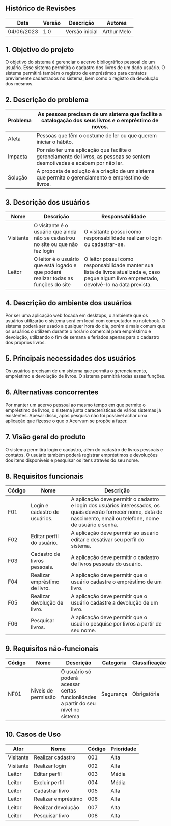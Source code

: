 ## Histórico de Revisões

| Data | Versão | Descrição | Autores |
| --- | --- | --- | --- |
| 04/06/2023 | 1.0 | Versão inicial | Arthur Melo |

## 1. Objetivo do projeto

O objetivo do sistema é gerenciar o acervo bibliográfico pessoal de um usuário. Esse sistema permitirá o cadastro dos livros de um dado usuário. O sistema permitirá também o registro de empréstimos para contatos previamente cadastrados no sistema, bem como o registro da devolução dos mesmos.

## 2. Descrição do problema

| Problema | As pessoas precisam de um sistema que facilite a catalogação dos seus livros e o empréstimo de novos. |
| --- | --- |
| Afeta | Pessoas que têm o costume de ler ou que querem iniciar o hábito. |
| Impacta | Por não ter uma aplicação que facilite o gerenciamento de livros, as pessoas se sentem desmotivadas e acabam por não ler. |
| Solução | A proposta de solução é a criação de um sistema que permita o gerenciamento e empréstimo de livros. |

## 3. Descrição dos usuários

| Nome | Descrição | Responsabilidade |
| --- | --- | --- |
| Visitante | O visitante é o usuário que ainda não se cadastrou no site ou que não fez login | O visitante possui como responsabilidade realizar o login ou cadastrar-se. |
| Leitor | O leitor é o usuário que está logado e que poderá realizar todas as funções do site | O leitor possui como responsabilidade manter sua lista de livros atualizada e, caso pegue algum livro emprestado, devolvê-lo na data prevista. |

## 4. Descrição do ambiente dos usuários

Por ser uma aplicação web focada em desktops, o ambiente que os usuários utilizarão o sistema será em local com computador ou notebook. O sistema poderá ser usado a qualquer hora do dia, porém é mais comum que os usuários o utilizem durante o horário comercial para empréstimo e devolução, utilizando o fim de semana e feriados apenas para o cadastro dos próprios livros.

## 5. Principais necessidades dos usuários

Os usuários precisam de um sistema que permita o gerenciamento, empréstimo e devolução de livros. O sistema permitirá todas essas funções.

## 6. Alternativas concorrentes

Por manter um acervo pessoal ao mesmo tempo em que permite o empréstimo de livros, o sistema junta características de vários sistemas já existentes. Apesar disso, após pesquisa não foi possível achar uma aplicação que fizesse o que o Acervum se propõe a fazer.

## 7. Visão geral do produto

O sistema permitirá login e cadastro, além do cadastro de livros pessoais e contatos. O usuário também poderá registrar empréstimos e devoluções dos itens disponíveis e pesquisar os itens através do seu nome.

## 8. Requisitos funcionais

| Código | Nome | Descrição |
| --- | --- | --- |
| F01 | Login e cadastro de usuários. | A aplicação deve permitir o cadastro e login dos usuários interessados, os quais deverão fornecer nome, data de nascimento, email ou telefone, nome de usuário e senha. |
| F02 | Editar perfil do usuário. | A aplicação deve permitir ao usuário editar e desativar seu perfil do sistema. |
| F03 | Cadastro de livros pessoais. | A aplicação deve permitir o cadastro de livros pessoais do usuário.  |
| F04 | Realizar empréstimo de livro. | A aplicação deve permitir que o usuário cadastre o empréstimo de um livro. |
| F05 | Realizar devolução de livro. | A aplicação deve permitir que o usuário cadastre a devolução de um livro. |
| F06 | Pesquisar livros. | A aplicação deve permitir que o usuário pesquise por livros a partir de seu nome.  |

## 9. Requisitos não-funcionais

| Código | Nome | Descrição | Categoria | Classificação |
| --- | --- | --- | --- | --- |
| NF01 | Níveis de permissão | O usuário só poderá acessar certas funcionlidades a partir do seu nível no sistema  | Segurança | Obrigatória |

## 10. Casos de Uso

| Ator | Nome | Código | Prioridade |
| --- | --- | --- | --- |
| Visitante | Realizar cadastro | 001 | Alta |
| Visitante | Realizar login | 002 | Alta |
| Leitor | Editar perfil | 003 | Média |
| Leitor | Excluir perfil | 004 | Média |
| Leitor | Cadastrar livro | 005 | Alta |
| Leitor | Realizar empréstimo | 006 | Alta |
| Leitor | Realizar devolução | 007 | Alta |
| Leitor | Pesquisar livro | 008 | Alta |